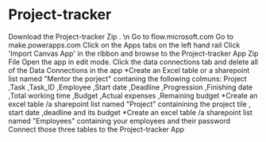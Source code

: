 # Project-tracker
Download the Project-tracker Zip .
\n Go to flow.microsoft.com
Go to make.powerapps.com
Click on the Apps tabs on the left hand rail
Click 'Import Canvas App' in the ribbon and browse to the Project-tracker App Zip File
Open the app in edit mode.
Click the data connections tab and delete all of the Data Connections in the app
*Create an Excel table or a sharepoint list named "Mentor the porject" contaning the following colmuns: 
Project	,Task	,Task_ID	,Employee	,Start date	,Deadline	,Progression	,Finishing date	,Total working time	,Budget	,Actual expenses	,Remaining budget
*Create an excel table /a sharepoint list named "Project" containining the project tile , start date ,deadline and its budget
*Create an excel table /a sharepoint list named "Employees" containing your employees and their password
Connect those three tables to the Project-tracker App
